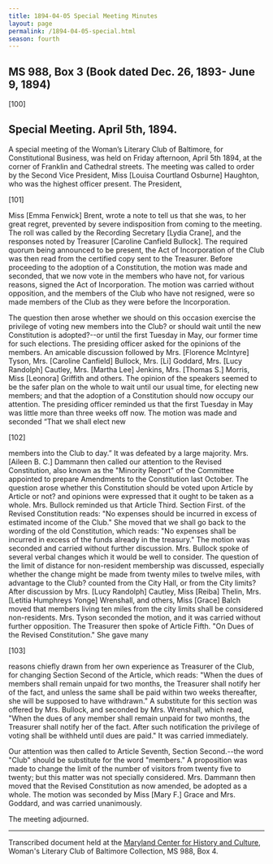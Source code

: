 ```yaml
---
title: 1894-04-05 Special Meeting Minutes
layout: page
permalink: /1894-04-05-special.html
season: fourth
---
```


<style>
    #maincontent{
        font-size:1.4em;
    }
</style>
## MS 988, Box 3 (Book dated Dec. 26, 1893- June 9, 1894)

[100] 

## Special Meeting. April 5th, 1894.

A special meeting of the Woman’s Literary Club of Baltimore, for Constitutional Business, was held on Friday afternoon, April 5th 1894, at the corner of Franklin and Cathedral streets. The meeting was called to order by the Second Vice President, Miss [Louisa Courtland Osburne] Haughton, who was the highest officer present. The President,

[101]

Miss [Emma Fenwick] Brent, wrote a note to tell us that she was, to her great regret, prevented by severe indisposition from coming to the meeting. The roll was called by the Recording Secretary [Lydia Crane], and the responses noted by Treasurer [Caroline Canfield Bullock]. The required quorum being announced to be present, the Act of Incorporation of the Club was then read from the certified copy sent to the Treasurer. Before proceeding to the adoption of a Constitution, the motion was made and seconded, that we now vote in the members who have not, for various reasons, signed the Act of Incorporation. The motion was carried without opposition, and the members of the Club who have not resigned, were so made members of the Club as they were before the Incorporation.

The question then arose whether we should on this occasion exercise the privilege of voting new members into the Club? or should wait until the new Constitution is adopted?--or until the first Tuesday in May, our former time for such elections. The presiding officer asked for the opinions of the members. An amicable discussion followed by Mrs. [Florence McIntyre] Tyson, Mrs. [Caroline Canfield] Bullock, Mrs. [Li] Goddard, Mrs. [Lucy Randolph] Cautley, Mrs. [Martha Lee] Jenkins, Mrs. [Thomas S.] Morris, Miss [Leonora] Griffith and others. The opinion of the speakers seemed to be the safer plan on the whole to wait until our usual time, for electing new members; and that the adoption of a Constitution should now occupy our attention. The presiding officer reminded us that the first Tuesday in May was little more than three weeks off now. The motion was made and seconded “That we shall elect new

[102]

members into the Club to day.” It was defeated by a large majority. Mrs. [Aileen B. C.] Dammann then called our attention to the Revised Constitution, also known as the "Minority Report" of the Committee appointed to prepare Amendments to the Constitution last October. The question arose whether this Constitution should be voted upon Article by Article or not? and opinions were expressed that it ought to be taken as a whole. Mrs. Bullock reminded us that Article Third. Section First. of the Revised Constitution reads: "No expenses should be incurred in excess of estimated income of the Club." She moved that we shall go back to the wording of the old Constitution, which reads: "No expenses shall be incurred in excess of the funds already in the treasury." The motion was seconded and carried without further discussion. Mrs. Bullock spoke of several verbal changes which it would be well to consider. The question of the limit of distance for non-resident membership was discussed, especially whether the change might be made from twenty miles to twelve miles, with advantage to the Club? counted from the City Hall, or from the City limits? After discussion by Mrs. [Lucy Randolph] Cautley, Miss [Reiba] Thelin, Mrs. [Letitia Humphreys Yonge] Wrenshall, and others, Miss [Grace] Balch moved that members living ten miles from the city limits shall be considered non-residents. Mrs. Tyson seconded the motion, and it was carried without further opposition. The Treasurer then spoke of Article Fifth. "On Dues of the Revised Constitution." She gave many

[103]

reasons chiefly drawn from her own experience as Treasurer of the Club, for changing Section Second of the Article, which reads: "When the dues of members shall remain unpaid for two months, the Treasurer shall notify her of the fact, and unless the same shall be paid within two weeks thereafter, she will be supposed to have withdrawn." A substitute for this section was offered by Mrs. Bullock, and seconded by Mrs. Wrenshall, which read, "When the dues of any member shall remain unpaid for two months, the Treasurer shall notify her of the fact. After such notification the privilege of voting shall be withheld until dues are paid." It was carried immediately.

Our attention was then called to Article Seventh, Section Second.--the word "Club" should be substitute for the word "members." A proposition was made to change the limit of the number of visitors from twenty five to twenty; but this matter was not specially considered. Mrs. Dammann then moved that the Revised Constitution as now amended, be adopted as a whole. The motion was seconded by Miss [Mary F.] Grace and Mrs. Goddard, and was carried unanimously.

The meeting adjourned.
<hr>

Transcribed document held at the [Maryland Center for History and Culture](http://mdhs.org/), Woman's Literary Club of Baltimore Collection, MS 988, Box 4. 